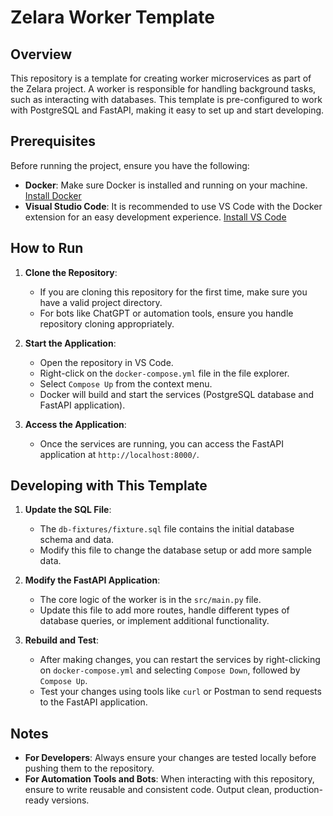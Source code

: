 # Zelara Worker Template

## Overview
This repository is a template for creating worker microservices as part of the Zelara project. A worker is responsible for handling background tasks, such as interacting with databases. This template is pre-configured to work with PostgreSQL and FastAPI, making it easy to set up and start developing.

## Prerequisites
Before running the project, ensure you have the following:
- **Docker**: Make sure Docker is installed and running on your machine. [Install Docker](https://docs.docker.com/get-docker/)
- **Visual Studio Code**: It is recommended to use VS Code with the Docker extension for an easy development experience. [Install VS Code](https://code.visualstudio.com/)

## How to Run
1. **Clone the Repository**: 
   - If you are cloning this repository for the first time, make sure you have a valid project directory.
   - For bots like ChatGPT or automation tools, ensure you handle repository cloning appropriately.

2. **Start the Application**:
   - Open the repository in VS Code.
   - Right-click on the `docker-compose.yml` file in the file explorer.
   - Select `Compose Up` from the context menu.
   - Docker will build and start the services (PostgreSQL database and FastAPI application).

3. **Access the Application**:
   - Once the services are running, you can access the FastAPI application at `http://localhost:8000/`.

## Developing with This Template
1. **Update the SQL File**:
   - The `db-fixtures/fixture.sql` file contains the initial database schema and data.
   - Modify this file to change the database setup or add more sample data.

2. **Modify the FastAPI Application**:
   - The core logic of the worker is in the `src/main.py` file.
   - Update this file to add more routes, handle different types of database queries, or implement additional functionality.

3. **Rebuild and Test**:
   - After making changes, you can restart the services by right-clicking on `docker-compose.yml` and selecting `Compose Down`, followed by `Compose Up`.
   - Test your changes using tools like `curl` or Postman to send requests to the FastAPI application.

## Notes
- **For Developers**: Always ensure your changes are tested locally before pushing them to the repository.
- **For Automation Tools and Bots**: When interacting with this repository, ensure to write reusable and consistent code. Output clean, production-ready versions.
